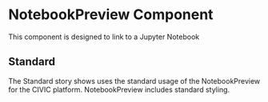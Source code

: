 # NotebookPreview Component

This component is designed to link to a Jupyter Notebook

## Standard

The Standard story shows uses the standard usage of the NotebookPreview for the CIVIC platform. NotebookPreview includes standard styling.
